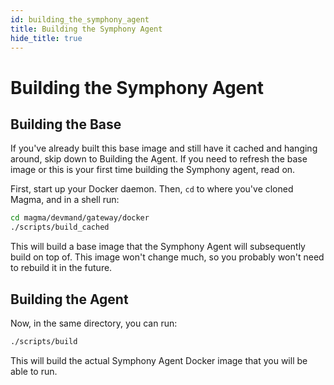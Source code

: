 ```yaml
---
id: building_the_symphony_agent
title: Building the Symphony Agent
hide_title: true
---
```

# Building the Symphony Agent

## Building the Base
If you've already built this base image and still have it cached and hanging around, skip down to Building the Agent. If you need to refresh the base image or this is your first time building the Symphony agent, read on.

First, start up your Docker daemon. Then, `cd` to where you've cloned Magma, and in a shell run:

```bash
cd magma/devmand/gateway/docker
./scripts/build_cached
```

This will build a base image that the Symphony Agent will subsequently build on top of. This image won't change much, so you probably won't need to rebuild it in the future.

## Building the Agent
Now, in the same directory, you can run:

```bash
./scripts/build
```

This will build the actual Symphony Agent Docker image that you will be able to run.
